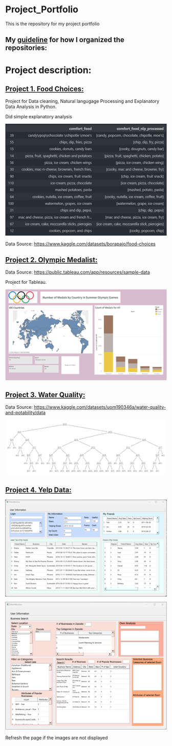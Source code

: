# Project_Portfolio

This is the repository for my project portfolio

## My [guideline](https://github.com/leedh7878/DanielLee_Project_Portfolio/blob/main/References/page_organization) for how I organized the repositories: 



# Project description:

## [Project 1. Food Choices:](https://github.com/leedh7878/DanielLee_Project_Portfolio/blob/main/Food_Choice/src/Food_Choice_%20Data_Cleansing.ipynb)


Project for Data cleaning, Natural langugage Processing and Explanatory Data Analysis in Python.

Did simple explanatory analysis

![](/Food_Choice/image/NLP.png)

Data Source: https://www.kaggle.com/datasets/borapajo/food-choices


## [Project 2. Olympic Medalist:](https://public.tableau.com/app/profile/donghyun6358/viz/Personal_Project_16906002812120/Dashboard1)

Data Source: https://public.tableau.com/app/resources/sample-data

Project for Tableau.

![](/Tableau_image/Dashboard_1.png)

## [Project 3. Water Quality: ](https://github.com/leedh7878/DanielLee_Project_Portfolio/blob/main/Water_Quality_Potability/src/water_quality.ipynb)

Data Source: https://www.kaggle.com/datasets/uom190346a/water-quality-and-potability/data

![](/Water_Quality_Potability/image/decision_tree.png)

## [Project 4. Yelp Data: ]()

![](/Yelp_Data/Images/Yelp_sc1.png)

![](/Yelp_Data/Images/Yelp_sc2.png)




Refresh the page if the images are not displayed
